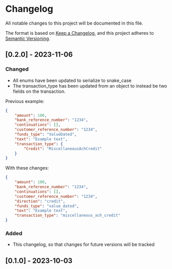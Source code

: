 # Changelog

All notable changes to this project will be documented in this file.

The format is based on [Keep a Changelog](https://keepachangelog.com/en/1.0.0/),
and this project adheres to [Semantic Versioning](https://semver.org/spec/v2.0.0.html).

## [0.2.0] - 2023-11-06

### Changed

- All enums have been updated to serialize to snake_case
- The transaction_type has been updated from an object to instead be two fields
  on the transaction.

Previous example:
```json
{
    "amount": 100,
    "bank_reference_number": "1234",
    "continuations": [],
    "customer_reference_number": "1234",
    "funds_type": "ValueDated",
    "text": "Example text",
    "transaction_type": {
        "Credit": "MiscellaneousAchCredit"
    }
}
```

With these changes:

```json
{
    "amount": 100,
    "bank_reference_number": "1234",
    "continuations": [],
    "customer_reference_number": "1234",
    "direction": "credit",
    "funds_type": "value_dated",
    "text": "Example text",
    "transaction_type": "miscellaneous_ach_credit"
}
```

### Added

- This changelog, so that changes for future versions will be tracked

## [0.1.0] - 2023-10-03
